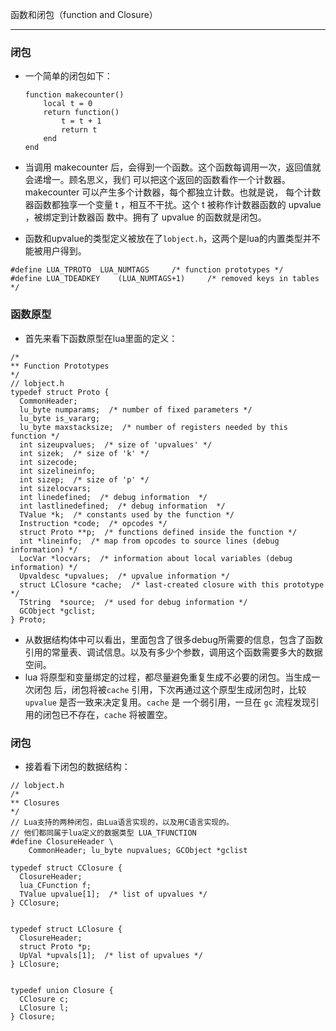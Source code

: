 函数和闭包（function and Closure）

---

### 闭包
- 一个简单的闭包如下：
	```
	function makecounter()
		local t = 0
		return function()
			t = t + 1
			return t
		end
	end
	```
- 当调用 makecounter 后，会得到一个函数。这个函数每调用一次，返回值就会递增一。顾名思义，我们
可以把这个返回的函数看作一个计数器。makecounter 可以产生多个计数器，每个都独立计数。也就是说，
每个计数器函数都独享一个变量 t ，相互不干扰。这个 t 被称作计数器函数的 upvalue ，被绑定到计数器函
数中。拥有了 upvalue 的函数就是闭包。

- 函数和upvalue的类型定义被放在了`lobject.h`，这两个是lua的内置类型并不能被用户得到。
```
#define LUA_TPROTO	LUA_NUMTAGS		/* function prototypes */
#define LUA_TDEADKEY	(LUA_NUMTAGS+1)		/* removed keys in tables */
```

### 函数原型

- 首先来看下函数原型在lua里面的定义：
```
/*
** Function Prototypes
*/
// lobject.h
typedef struct Proto {
  CommonHeader;
  lu_byte numparams;  /* number of fixed parameters */
  lu_byte is_vararg;
  lu_byte maxstacksize;  /* number of registers needed by this function */
  int sizeupvalues;  /* size of 'upvalues' */
  int sizek;  /* size of 'k' */
  int sizecode;
  int sizelineinfo;
  int sizep;  /* size of 'p' */
  int sizelocvars;
  int linedefined;  /* debug information  */
  int lastlinedefined;  /* debug information  */
  TValue *k;  /* constants used by the function */
  Instruction *code;  /* opcodes */
  struct Proto **p;  /* functions defined inside the function */
  int *lineinfo;  /* map from opcodes to source lines (debug information) */
  LocVar *locvars;  /* information about local variables (debug information) */
  Upvaldesc *upvalues;  /* upvalue information */
  struct LClosure *cache;  /* last-created closure with this prototype */
  TString  *source;  /* used for debug information */
  GCObject *gclist;
} Proto;

```
- 从数据结构体中可以看出，里面包含了很多debug所需要的信息，包含了函数引用的常量表、调试信息。以及有多少个参数，调用这个函数需要多大的数据空间。
- lua 将原型和变量绑定的过程，都尽量避免重复生成不必要的闭包。当生成一次闭包
后，闭包将被`cache` 引用，下次再通过这个原型生成闭包时，比较 `upvalue` 是否一致来决定复用。`cache` 是
一个弱引用，一旦在 `gc` 流程发现引用的闭包已不存在，`cache` 将被置空。

### 闭包

- 接着看下闭包的数据结构：
```
// lobject.h
/*
** Closures
*/
// Lua支持的两种闭包，由Lua语言实现的，以及用C语言实现的。
// 他们都同属于lua定义的数据类型 LUA_TFUNCTION
#define ClosureHeader \
	CommonHeader; lu_byte nupvalues; GCObject *gclist

typedef struct CClosure {
  ClosureHeader;
  lua_CFunction f;
  TValue upvalue[1];  /* list of upvalues */
} CClosure;


typedef struct LClosure {
  ClosureHeader;
  struct Proto *p;
  UpVal *upvals[1];  /* list of upvalues */
} LClosure;


typedef union Closure {
  CClosure c;
  LClosure l;
} Closure;

```